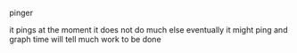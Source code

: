 pinger

it pings
at the moment it does not do much else
eventually it might ping and graph
time will tell
much work to be done
